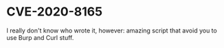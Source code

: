 # CVE-2020-8165

I really don't know who wrote it, however: amazing script that avoid you to use Burp and Curl stuff.
